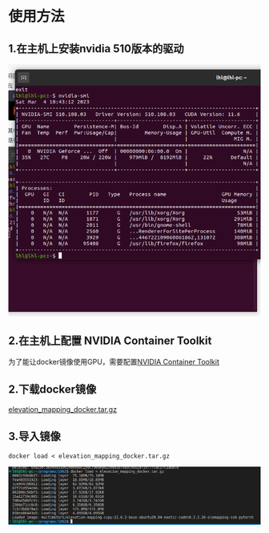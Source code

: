 # 使用方法
## 1.在主机上安装nvidia 510版本的驱动
![nvidia 510驱动](crop1.png)
## 2.在主机上配置 NVIDIA Container Toolkit
为了能让docker镜像使用GPU，需要配置[NVIDIA Container Toolkit](https://github.com/NVIDIA/nvidia-docker) 
## 2.下载docker镜像
[elevation_mapping_docker.tar.gz](https://1drv.ms/u/s!Akfo1jwOehy0i4RAFHAqWv5E5C_i2Q?e=eK4QB8)
## 3.导入镜像 
```
docker load < elevation_mapping_docker.tar.gz
```
![导入镜像](crop2.png)
